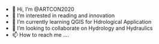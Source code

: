 - 👋 Hi, I’m @ARTCON2020
- 👀 I’m interested in reading and innovation
- 🌱 I’m currently learning QGIS for Hdrological Application
- 💞️ I’m looking to collaborate on Hydrology and Hydraulics
- 📫 How to reach me ....

<!---
ARTCON2020/ARTCON2020 is a ✨ special ✨ repository because its `README.md` (this file) appears on your GitHub profile.
You can click the Preview link to take a look at your changes.
--->
